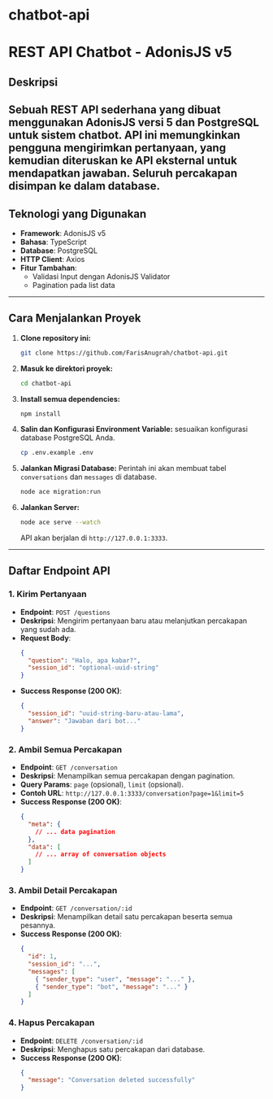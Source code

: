 # chatbot-api

# REST API Chatbot - AdonisJS v5

## Deskripsi
Sebuah REST API sederhana yang dibuat menggunakan AdonisJS versi 5 dan PostgreSQL untuk sistem chatbot. API ini memungkinkan pengguna mengirimkan pertanyaan, yang kemudian diteruskan ke API eksternal untuk mendapatkan jawaban. Seluruh percakapan disimpan ke dalam database.
---

## Teknologi yang Digunakan

-   **Framework**: AdonisJS v5
-   **Bahasa**: TypeScript
-   **Database**: PostgreSQL
-   **HTTP Client**: Axios
-   **Fitur Tambahan**:
    -   Validasi Input dengan AdonisJS Validator
    -   Pagination pada list data

---

## Cara Menjalankan Proyek

1.  **Clone repository ini:**
    ```bash
    git clone https://github.com/FarisAnugrah/chatbot-api.git
    ```

2.  **Masuk ke direktori proyek:**
    ```bash
    cd chatbot-api
    ```

3.  **Install semua dependencies:**
    ```bash
    npm install
    ```

4.  **Salin dan Konfigurasi Environment Variable:**
   sesuaikan konfigurasi database PostgreSQL Anda.
    ```bash
    cp .env.example .env
    ```

5.  **Jalankan Migrasi Database:**
    Perintah ini akan membuat tabel `conversations` dan `messages` di database.
    ```bash
    node ace migration:run
    ```

6.  **Jalankan Server:**
    ```bash
    node ace serve --watch
    ```
    API akan berjalan di `http://127.0.0.1:3333`.

---

## Daftar Endpoint API

### 1. Kirim Pertanyaan

-   **Endpoint**: `POST /questions` 
-   **Deskripsi**: Mengirim pertanyaan baru atau melanjutkan percakapan yang sudah ada.
-   **Request Body**:
    ```json
    {
      "question": "Halo, apa kabar?",
      "session_id": "optional-uuid-string"
    }
    ```
-   **Success Response (200 OK)**:
    ```json
    {
      "session_id": "uuid-string-baru-atau-lama",
      "answer": "Jawaban dari bot..."
    }
    ```

### 2. Ambil Semua Percakapan

-   **Endpoint**: `GET /conversation`
-   **Deskripsi**: Menampilkan semua percakapan dengan pagination.
-   **Query Params**: `page` (opsional), `limit` (opsional).
-   **Contoh URL**: `http://127.0.0.1:3333/conversation?page=1&limit=5`
-   **Success Response (200 OK)**:
    ```json
    {
      "meta": {
        // ... data pagination
      },
      "data": [
        // ... array of conversation objects
      ]
    }
    ```

### 3. Ambil Detail Percakapan

-   **Endpoint**: `GET /conversation/:id`
-   **Deskripsi**: Menampilkan detail satu percakapan beserta semua pesannya.
-   **Success Response (200 OK)**:
    ```json
    {
      "id": 1,
      "session_id": "...",
      "messages": [
        { "sender_type": "user", "message": "..." },
        { "sender_type": "bot", "message": "..." }
      ]
    }
    ```

### 4. Hapus Percakapan

-   **Endpoint**: `DELETE /conversation/:id` 
-   **Deskripsi**: Menghapus satu percakapan dari database.
-   **Success Response (200 OK)**:
    ```json
    {
      "message": "Conversation deleted successfully"
    }
    ```
